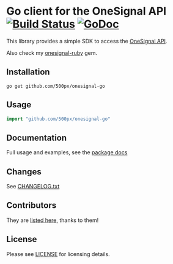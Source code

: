 # Go client for the OneSignal API [![Build Status](https://travis-ci.org/500px/onesignal-go.svg?branch=master)](https://travis-ci.org/500px/onesignal-go) [![GoDoc](https://godoc.org/github.com/500px/onesignal-go?status.svg)](https://godoc.org/github.com/500px/onesignal-go)

This library provides a simple SDK to access the [OneSignal API](https://documentation.onesignal.com/docs/server-api-overview).

Also check my [onesignal-ruby](https://github.com/500px/onesignal-ruby) gem.

## Installation

```
go get github.com/500px/onesignal-go
```

## Usage

```go
import "github.com/500px/onesignal-go"
```

## Documentation

Full usage and examples, see the [package docs](https://godoc.org/github.com/500px/onesignal-go)

## Changes

See [CHANGELOG.txt](CHANGELOG.txt)

## Contributors

They are [listed here](https://github.com/500px/onesignal-go/graphs/contributors), thanks to them!

## License

Please see [LICENSE](/LICENSE) for licensing details. 
